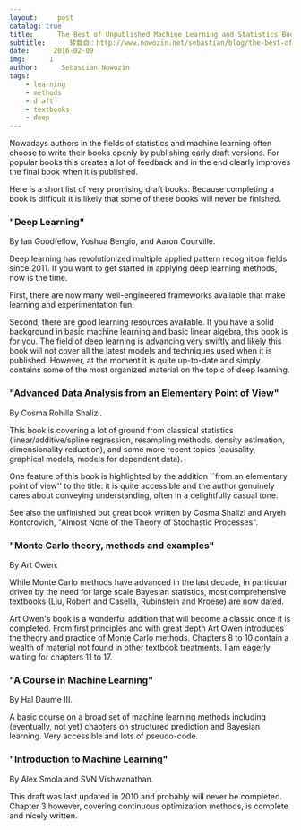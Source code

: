 ```yaml
---
layout:     post
catalog: true
title:      The Best of Unpublished Machine Learning and Statistics Books
subtitle:      转载自：http://www.nowozin.net/sebastian/blog/the-best-of-unpublished-machine-learning-and-statistics-books.html
date:      2016-02-09
img:      1
author:      Sebastian Nowozin
tags:
    - learning
    - methods
    - draft
    - textbooks
    - deep
---
```


Nowadays authors in the fields of statistics and machine learning often choose
to write their books openly by publishing early draft versions.
For popular books this creates a lot of feedback and in the end clearly
improves the final book when it is published.

Here is a short list of very promising draft books.
Because completing a book is difficult it is likely that some of these books
will never be finished.

### "Deep Learning"

By Ian Goodfellow, Yoshua Bengio, and Aaron Courville.

Deep learning has revolutionized multiple applied pattern recognition fields
since 2011.
If you want to get started in applying deep learning methods, now is the time.

First, there are now many well-engineered
frameworks
available that make learning and experimentation fun.

Second, there are good learning resources available. If you have a solid
background in basic machine learning and basic linear algebra, this book is
for you.
The field of deep learning is advancing very swiftly and likely this book will
not cover all the latest models and techniques used when it is published.
However, at the moment it is quite up-to-date and simply contains some of the
most organized material on the topic of deep learning.

### "Advanced Data Analysis from an Elementary Point of View"

By Cosma Rohilla Shalizi.

This book is covering a lot of ground from classical statistics
(linear/additive/spline regression, resampling methods, density estimation,
dimensionality reduction), and some more recent topics (causality, graphical
models, models for dependent data).

One feature of this book is highlighted by the addition ``from an elementary
point of view'' to the title:
it is quite accessible and the author genuinely cares about conveying
understanding, often in a delightfully casual tone.

See also the unfinished but great book written by
Cosma Shalizi and
Aryeh Kontorovich,
"Almost None of the Theory of Stochastic
Processes".

### "Monte Carlo theory, methods and examples"

By Art Owen.

While Monte Carlo methods have advanced in the last decade, in particular
driven by the need for large scale Bayesian statistics, most comprehensive
textbooks (Liu, Robert and Casella, Rubinstein and Kroese) are now dated.

Art Owen's book is a wonderful addition that will become a classic once it is
completed.
From first principles and with great depth Art Owen introduces the theory and
practice of Monte Carlo methods.
Chapters 8 to 10 contain a wealth of material not found in other textbook
treatments.
I am eagerly waiting for chapters 11 to 17.

### "A Course in Machine Learning"

By Hal Daume III.

A basic course on a broad set of machine learning methods including
(eventually, not yet) chapters on structured prediction and Bayesian learning.
Very accessible and lots of pseudo-code.

### "Introduction to Machine Learning"

By Alex Smola and SVN Vishwanathan.

This draft was last updated in 2010 and probably will never be completed.
Chapter 3 however, covering continuous optimization methods, is complete and
nicely written.
